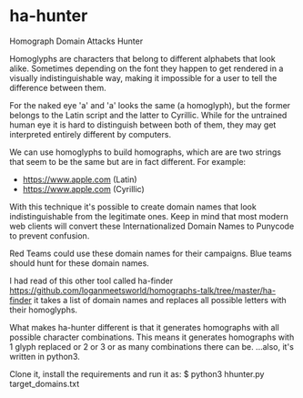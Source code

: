 # ha-hunter
Homograph Domain Attacks Hunter

Homoglyphs are characters that belong to different alphabets that look alike. Sometimes depending on the font they happen to get rendered in a visually indistinguishable way, making it impossible for a user to tell the difference between them.

For the naked eye 'a' and 'а' looks the same (a homoglyph), but the former belongs to the Latin script and the latter to Cyrillic. While for the untrained human eye it is hard to distinguish between both of them, they may get interpreted entirely different by computers.

We can use homoglyphs to build homographs, which are are two strings that seem to be the same but are in fact different.
For example:
- https://www.apple.com (Latin)
- https://www.аррӏе.com (Cyrillic)

With this technique it's possible to create domain names that look indistinguishable from the legitimate ones.
Keep in mind that most modern web clients will convert these Internationalized Domain Names to Punycode to prevent confusion.


Red Teams could use these domain names for their campaigns. Blue teams should hunt for these domain names.

I had read of this other tool called ha-finder https://github.com/loganmeetsworld/homographs-talk/tree/master/ha-finder
it takes a list of domain names and replaces all possible letters with their homoglyphs.

What makes ha-hunter different is that it generates homographs with all possible character combinations. This means it generates homographs with 1 glyph replaced or 2 or 3 or as many combinations there can be. 
...also, it's written in python3.

Clone it, install the requirements and run it as:
$ python3 hhunter.py target_domains.txt
